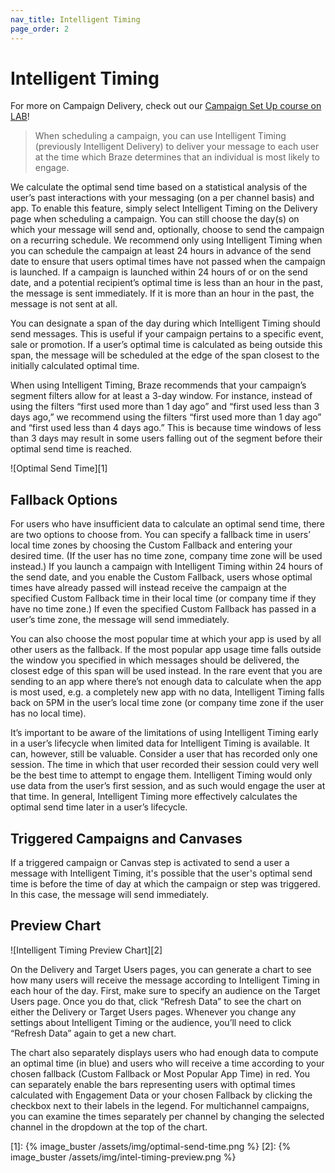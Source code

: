 ```yaml
---
nav_title: Intelligent Timing
page_order: 2
---
```

# Intelligent Timing

For more on Campaign Delivery, check out our [Campaign Set Up course on LAB](http://lab.braze.com/campaign-setup-delivery-targeting-conversions)!

> When scheduling a campaign, you can use Intelligent Timing (previously Intelligent Delivery) to deliver your message to each user at the time which Braze determines that an individual is most likely to engage. 

We calculate the optimal send time based on a statistical analysis of the user’s past interactions with your messaging (on a per channel basis) and app. To enable this feature, simply select Intelligent Timing on the Delivery page when scheduling a campaign. You can still choose the day(s) on which your message will send and, optionally, choose to send the campaign on a recurring schedule. We recommend only using Intelligent Timing when you can schedule the campaign at least 24 hours in advance of the send date to ensure that users optimal times have not passed when the campaign is launched. If a campaign is launched within 24 hours of or on the send date, and a potential recipient’s optimal time is less than an hour in the past, the message is sent immediately. If it is more than an hour in the past, the message is not sent at all.

You can designate a span of the day during which Intelligent Timing should send messages. This is useful if your campaign pertains to a specific event, sale or promotion. If a user’s optimal time is calculated as being outside this span, the message will be scheduled at the edge of the span closest to the initially calculated optimal time.

When using Intelligent Timing, Braze recommends that your campaign’s segment filters allow for at least a 3-day window. For instance, instead of using the filters “first used more than 1 day ago” and “first used less than 3 days ago,” we recommend using the filters “first used more than 1 day ago” and “first used less than 4 days ago.” This is because time windows of less than 3 days may result in some users falling out of the segment before their optimal send time is reached. 

![Optimal Send Time][1]

## Fallback Options

For users who have insufficient data to calculate an optimal send time, there are two options to choose from.
You can specify a fallback time in users’ local time zones by choosing the Custom Fallback and entering your desired time. (If the user has no time zone, company time zone will be used instead.) If you launch a campaign with Intelligent Timing within 24 hours of the send date, and you enable the Custom Fallback, users whose optimal times have already passed will instead receive the campaign at the specified Custom Fallback time in their local time (or company time if they have no time zone.) If even the specified Custom Fallback has passed in a user’s time zone, the message will send immediately.

You can also choose the most popular time at which your app is used by all other users as the fallback. If the most popular app usage time falls outside the window you specified in which messages should be delivered, the closest edge of this span will be used instead. In the rare event that you are sending to an app where there’s not enough data to calculate when the app is most used, e.g. a completely new app with no data, Intelligent Timing falls back on 5PM in the user’s local time zone (or company time zone if the user has no local time).

It’s important to be aware of the limitations of using Intelligent Timing early in a user’s lifecycle when limited data for Intelligent Timing is available. It can, however, still be valuable. Consider a user that has recorded only one session. The time in which that user recorded their session could very well be the best time to attempt to engage them. Intelligent Timing would only use data from the user’s first session, and as such would engage the user at that time. In general, Intelligent Timing more effectively calculates the optimal send time later in a user’s lifecycle.


## Triggered Campaigns and Canvases

If a triggered campaign or Canvas step is activated to send a user a message with Intelligent Timing, it's possible that the user's optimal send time is before the time of day at which the campaign or step was triggered. In this case, the message will send immediately.

## Preview Chart

![Intelligent Timing Preview Chart][2]


On the Delivery and Target Users pages, you can generate a chart to see how many users will receive the message according to Intelligent Timing in each hour of the day. First, make sure to specify an audience on the Target Users page. Once you do that, click “Refresh Data” to see the chart on either the Delivery or Target Users pages. Whenever you change any settings about Intelligent Timing or the audience, you’ll need to click “Refresh Data” again to get a new chart.  

The chart also separately displays users who had enough data to compute an optimal time (in blue) and users who will receive a time according to your chosen fallback (Custom Fallback or Most Popular App Time) in red. You can separately enable the bars representing users with optimal times calculated with Engagement Data or your chosen Fallback by clicking the checkbox next to their labels in the legend. For multichannel campaigns, you can examine the times separately per channel by changing the selected channel in the dropdown at the top of the chart.

[1]: {% image_buster /assets/img/optimal-send-time.png %}
[2]: {% image_buster /assets/img/intel-timing-preview.png %}
